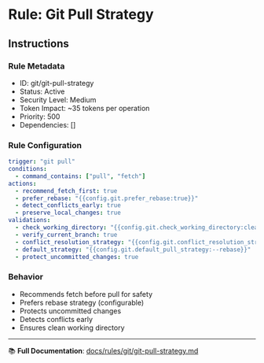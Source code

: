 # Rule: Git Pull Strategy

## Instructions

### Rule Metadata
- ID: git/git-pull-strategy
- Status: Active
- Security Level: Medium
- Token Impact: ~35 tokens per operation
- Priority: 500
- Dependencies: []

### Rule Configuration
```yaml
trigger: "git pull"
conditions:
  - command_contains: ["pull", "fetch"]
actions:
  - recommend_fetch_first: true
  - prefer_rebase: "{{config.git.prefer_rebase:true}}"
  - detect_conflicts_early: true
  - preserve_local_changes: true
validations:
  - check_working_directory: "{{config.git.check_working_directory:clean}}"
  - verify_current_branch: true
  - conflict_resolution_strategy: "{{config.git.conflict_resolution_strategy:manual}}"
  - default_strategy: "{{config.git.default_pull_strategy:--rebase}}"
  - protect_uncommitted_changes: true
```

### Behavior
- Recommends fetch before pull for safety
- Prefers rebase strategy (configurable)
- Protects uncommitted changes
- Detects conflicts early
- Ensures clean working directory

---

📚 **Full Documentation**: [docs/rules/git/git-pull-strategy.md](../../../docs/rules/git/git-pull-strategy.md)
